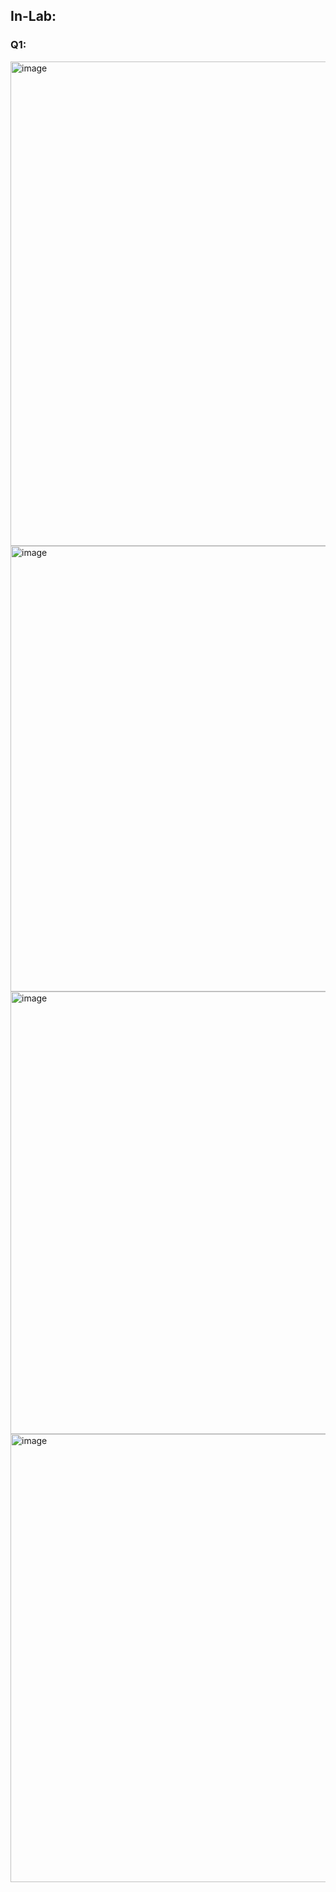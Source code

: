 ## In-Lab:
### Q1:
<img width="1307" height="775" alt="image" src="https://github.com/user-attachments/assets/4d9c9ecb-7798-4a33-bb0c-489fcdd9cf2e" />
<img width="1231" height="713" alt="image" src="https://github.com/user-attachments/assets/82548586-cbda-48e0-b0c2-d8c3cfdc8b84" />
<img width="1250" height="708" alt="image" src="https://github.com/user-attachments/assets/32238a1c-0cb0-4516-8249-462b1bf9cd4c" />
<img width="1286" height="717" alt="image" src="https://github.com/user-attachments/assets/04211f41-5cd2-4db9-b238-cfdc1f711eb7" />

